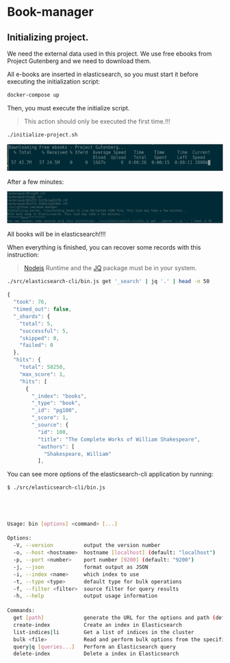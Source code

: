 # Book-manager


## Initializing project.

We need the external data used in this project. We use free ebooks from Project Gutenberg and we need to download them.

All e-books are inserted in elasticsearch, so you must
start it before executing the initialization script:

```sh
docker-compose up
```


Then, you must execute the initialize script.
> This action should only be executed the first time.!!!

```sh
./initialize-project.sh
```

![Initializing project download data](./docs/download-data.png)


After a few minutes:


![Result](./docs/result-data.png)


All books will be in elasticsearch!!!!


When everything is finished, you can recover some records with this instruction:
> [Nodejs](https://nodejs.org) Runtime and the [JQ](https://stedolan.github.io/jq/download/) package must be in your system.


```sh
./src/elasticsearch-cli/bin.js get '_search' | jq '.' | head -n 50
```

```js
{
  "took": 76,
  "timed_out": false,
  "_shards": {
    "total": 5,
    "successful": 5,
    "skipped": 0,
    "failed": 0
  },
  "hits": {
    "total": 58250,
    "max_score": 1,
    "hits": [
      {
        "_index": "books",
        "_type": "book",
        "_id": "pg100",
        "_score": 1,
        "_source": {
          "id": 100,
          "title": "The Complete Works of William Shakespeare",
          "authors": [
            "Shakespeare, William"
          ],

```

You can see more options of the elasticsearch-cli application by running:

```sh
$ ./src/elasticsearch-cli/bin.js




Usage: bin [options] <command> [...]

Options:
  -V, --version          output the version number
  -o, --host <hostname>  hostname [localhost] (default: "localhost")
  -p, --port <number>    port number [9200] (default: "9200")
  -j, --json             format output as JSON
  -i, --index <name>     which index to use
  -t, --type <type>      default type for bulk operations
  -f, --filter <filter>  source filter for query results
  -h, --help             output usage information

Commands:
  get [path]             generate the URL for the options and path (default is /)
  create-index           Create an index in Elasticsearch
  list-indices|li        Get a list of indices in the cluster
  bulk <file>            Read and perform bulk options from the specified file
  query|q [queries...]   Perform an Elasticsearch query
  delete-index           Delete a index in Elasticsearch

```